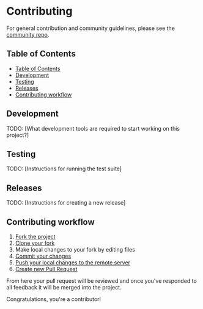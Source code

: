 # Contributing <!-- omit in toc -->

For general contribution and community guidelines, please see the [community repo](https://github.com/cyberark/community).

## Table of Contents

- [Table of Contents](#table-of-contents)
- [Development](#development)
- [Testing](#testing)
- [Releases](#releases)
- [Contributing workflow](#contributing-workflow)

## Development

TODO:
[What development tools are required to start working on this project?]

## Testing

TODO:
[Instructions for running the test suite]

## Releases

TODO:
[Instructions for creating a new release]

## Contributing workflow

1. [Fork the project](https://help.github.com/en/github/getting-started-with-github/fork-a-repo)
2. [Clone your fork](https://help.github.com/en/github/creating-cloning-and-archiving-repositories/cloning-a-repository)
3. Make local changes to your fork by editing files
3. [Commit your changes](https://help.github.com/en/github/managing-files-in-a-repository/adding-a-file-to-a-repository-using-the-command-line)
4. [Push your local changes to the remote server](https://help.github.com/en/github/using-git/pushing-commits-to-a-remote-repository)
5. [Create new Pull Request](https://help.github.com/en/github/collaborating-with-issues-and-pull-requests/creating-a-pull-request-from-a-fork)

From here your pull request will be reviewed and once you've responded to all
feedback it will be merged into the project.

Congratulations, you're a contributor!
